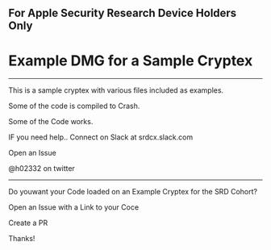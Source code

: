 ## For Apple Security Research Device Holders Only

# Example DMG for a Sample Cryptex

-----------
This is a sample cryptex with various files included as examples.

Some of the code is compiled to Crash.

Some of the Code works.

IF you need help.. Connect on Slack at srdcx.slack.com

Open an Issue

@h02332 on twitter

---------
Do youwant your Code loaded on an Example Cryptex for the SRD Cohort?

Open an Issue with a Link to your Coce

Create a PR

Thanks!
